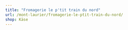 ```yaml
---
title: "Fromagerie le p'tit train du nord"
url: /mont-laurier/fromagerie-le-ptit-train-du-nord/
shop: Käse
---
```

